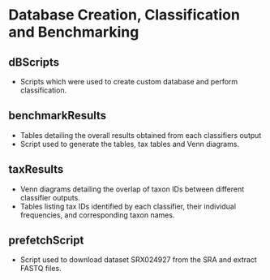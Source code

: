 # Database Creation, Classification and Benchmarking

## dBScripts 
* Scripts which were used to create custom database and perform classification.

## benchmarkResults 
* Tables detailing the overall results obtained from each classifiers output
* Script used to generate the tables, tax tables and Venn diagrams.

## taxResults
* Venn diagrams detailing the overlap of taxon IDs between different classifier outputs.
* Tables listing tax IDs identified by each classifier, their individual frequencies, and corresponding taxon names.

## prefetchScript
* Script used to download dataset SRX024927 from the SRA and extract FASTQ files.
